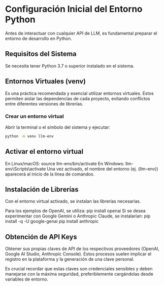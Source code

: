 # Configuración Inicial del Entorno Python

Antes de interactuar con cualquier API de LLM, es fundamental preparar el entorno de desarrollo en Python.

## Requisitos del Sistema

Se necesita tener Python 3.7 o superior instalado en el sistema.

## Entornos Virtuales (venv)

Es una práctica recomendada y esencial utilizar entornos virtuales. Estos permiten aislar las dependencias de cada proyecto, evitando conflictos entre diferentes versiones de librerías.

### Crear un entorno virtual

Abrir la terminal o el símbolo del sistema y ejecutar:

```bash
python -m venv llm-env
```

## Activar el entorno virtual
En Linux/macOS: source llm-env/bin/activate
En Windows: llm-env\Scripts\activate
Una vez activado, el nombre del entorno (ej. (llm-env)) aparecerá al inicio de la línea de comandos.

## Instalación de Librerías
Con el entorno virtual activado, se instalan las librerías necesarias.

Para los ejemplos de OpenAI, se utiliza: pip install openai
Si se desea experimentar con Google Gemini o Anthropic Claude, se instalarían:
pip install -q -U google-genai
pip install anthropic
## Obtención de API Keys
Obtener sus propias claves de API de los respectivos proveedores (OpenAI, Google AI Studio, Anthropic Console). Estos procesos suelen implicar el registro en la plataforma y la generación de una clave personal.

Es crucial recordar que estas claves son credenciales sensibles y deben manejarse con la máxima seguridad, preferiblemente cargándolas desde variables de entorno.
